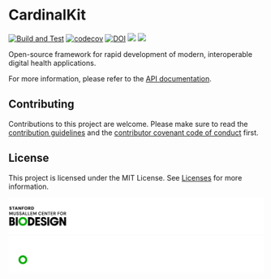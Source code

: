 <!--

This source file is part of the CardinalKit open-source project

SPDX-FileCopyrightText: 2022 Stanford University and the project authors (see CONTRIBUTORS.md)

SPDX-License-Identifier: MIT
   
-->

# CardinalKit

[![Build and Test](https://github.com/StanfordBDHG/CardinalKit/actions/workflows/build-and-test.yml/badge.svg)](https://github.com/StanfordBDHG/CardinalKit/actions/workflows/build-and-test.yml)
[![codecov](https://codecov.io/gh/StanfordBDHG/CardinalKit/branch/main/graph/badge.svg?token=KHU2K1HTAM)](https://codecov.io/gh/StanfordBDHG/CardinalKit)
[![DOI](https://zenodo.org/badge/549199889.svg)](https://zenodo.org/badge/latestdoi/549199889)
[![](https://img.shields.io/endpoint?url=https%3A%2F%2Fswiftpackageindex.com%2Fapi%2Fpackages%2FStanfordBDHG%2FCardinalKit%2Fbadge%3Ftype%3Dswift-versions)](https://swiftpackageindex.com/StanfordBDHG/CardinalKit)
[![](https://img.shields.io/endpoint?url=https%3A%2F%2Fswiftpackageindex.com%2Fapi%2Fpackages%2FStanfordBDHG%2FCardinalKit%2Fbadge%3Ftype%3Dplatforms)](https://swiftpackageindex.com/StanfordBDHG/CardinalKit)

Open-source framework for rapid development of modern, interoperable digital health applications.

For more information, please refer to the [API documentation](https://swiftpackageindex.com/StanfordBDHG/CardinalKit/documentation).


## Contributing

Contributions to this project are welcome. Please make sure to read the [contribution guidelines](https://github.com/CardinalKit/.github/blob/main/CONTRIBUTING.md) and the [contributor covenant code of conduct](https://github.com/CardinalKit/.github/blob/main/CODE_OF_CONDUCT.md) first.


## License

This project is licensed under the MIT License. See [Licenses](https://github.com/CardinalKit/Template-Repository/tree/develop/LICENSES) for more information.

![Stanford Byers Center for Biodesign Logo](https://raw.githubusercontent.com/StanfordBDHG/.github/main/assets/biodesign-footer-light.png#gh-light-mode-only)
![Stanford Byers Center for Biodesign Logo](https://raw.githubusercontent.com/StanfordBDHG/.github/main/assets/biodesign-footer-dark.png#gh-dark-mode-only)